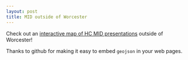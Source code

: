 ```yaml
---
layout: post
title: MID outside of Worcester
---
```


Check out an [interactive map of HC MID presentations](http://hcmid.github.io/where/) outside of Worcester! 

Thanks to github for making it easy to embed `geojson` in your web pages.

